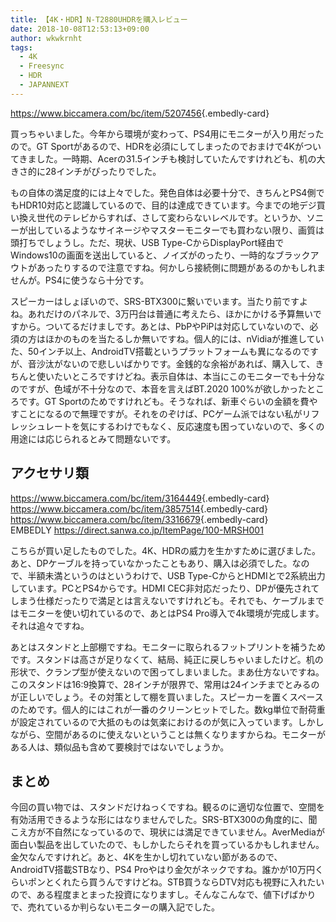 ```yaml
---
title: 【4K・HDR】N-T2880UHDRを購入レビュー
date: 2018-10-08T12:53:13+09:00
author: wkwkrnht
tags:
  - 4K
  - Freesync
  - HDR
  - JAPANNEXT
---
```

<https://www.biccamera.com/bc/item/5207456>{.embedly-card}

買っちゃいました。今年から環境が変わって、PS4用にモニターが入り用だったので。GT Sportがあるので、HDRを必須にしてしまったのでおまけで4Kがついてきました。一時期、Acerの31.5インチも検討していたんですけれども、机の大きさ的に28インチがぴったりでした。

もの自体の満足度的には上々でした。発色自体は必要十分で、きちんとPS4側でもHDR10対応と認識しているので、目的は達成できています。今までの地デジ買い換え世代のテレビからすれば、さして変わらないレベルです。というか、ソニーが出しているようなサイネージやマスターモニターでも買わない限り、画質は頭打ちでしょうし。ただ、現状、USB Type-CからDisplayPort経由でWindows10の画面を送出していると、ノイズがのったり、一時的なブラックアウトがあったりするので注意ですね。何かしら接続側に問題があるのかもしれませんが。PS4に使うなら十分です。

スピーカーはしょぼいので、SRS-BTX300に繋いでいます。当たり前ですよね。あれだけのパネルで、3万円台は普通に考えたら、ほかにかける予算無いですから。ついてるだけましです。あとは、PbPやPiPは対応していないので、必須の方はほかのものを当たるしか無いですね。個人的には、nVidiaが推進していた、50インチ以上、AndroidTV搭載というプラットフォームも異になるのですが、音沙汰がないので悲しいばかりです。金銭的な余裕があれば、購入して、きちんと使いたいところですけどね。表示自体は、本当にこのモニターでも十分なのですが、色域が不十分なので、本音を言えばBT.2020 100%が欲しかったところです。GT Sportのためですけれども。そうなれば、新車ぐらいの金額を費やすことになるので無理ですが。それをのぞけば、PCゲーム派ではない私がリフレッシュレートを気にするわけでもなく、反応速度も困っていないので、多くの用途には応じられるとみて問題ないです。

## アクセサリ類

<https://www.biccamera.com/bc/item/3164449>{.embedly-card}  
<https://www.biccamera.com/bc/item/3857514>{.embedly-card}  
<https://www.biccamera.com/bc/item/3316679>{.embedly-card}  
EMBEDLY https://direct.sanwa.co.jp/ItemPage/100-MRSH001

こちらが買い足したものでした。4K、HDRの威力を生かすために選びました。あと、DPケーブルを持っていなかったこともあり、購入は必須でした。なので、半額未満というのはというわけで、USB Type-CからとHDMIとで2系統出力しています。PCとPS4からです。HDMI CEC非対応だったり、DPが優先されてしまう仕様だったりで満足とは言えないですけれども。それでも、ケーブルまではモニターを使い切れているので、あとはPS4 Pro導入で4k環境が完成します。それは追々ですね。

あとはスタンドと上部棚ですね。モニターに取られるフットプリントを補うためです。スタンドは高さが足りなくて、結局、純正に戻しちゃいましたけど。机の形状で、クランプ型が使えないので困ってしまいました。まあ仕方ないですね。このスタンドは16:9換算で、28インチが限界で、常用は24インチまでとみるのが正しいでしょう。その対策として棚を買いました。スピーカーを置くスペースのためです。個人的にはこれが一番のクリーンヒットでした。数kg単位で耐荷重が設定されているので大抵のものは気楽におけるのが気に入っています。しかしながら、空間があるのに使えないということは無くなりますからね。モニターがある人は、類似品も含めて要検討ではないでしょうか。

## まとめ

今回の買い物では、スタンドだけねっくですね。観るのに適切な位置で、空間を有効活用できるような形にはなりませんでした。SRS-BTX300の角度的に、聞こえ方が不自然になっているので、現状には満足できていません。AverMediaが面白い製品を出していたので、もしかしたらそれを買っているかもしれません。金欠なんですけれど。あと、4Kを生かし切れていない節があるので、AndroidTV搭載STBなり、PS4 Proやはり金欠がネックですね。誰かが10万円くらいポンとくれたら買うんですけどね。STB買うならDTV対応も視野に入れたいので、ある程度まとまった投資になりますし。そんなこんなで、値下げばかりで、売れているか判らないモニターの購入記でした。
